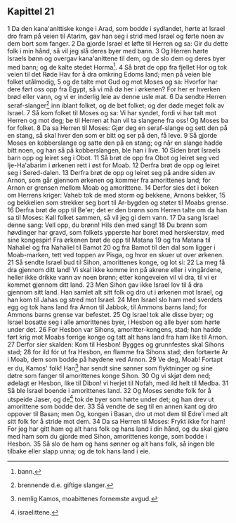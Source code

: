 ## Kapittel 21

1 Da den kana'anittiske konge i Arad, som bodde i sydlandet, hørte at Israel dro fram på veien til Atarim, gav han seg i strid med Israel og førte noen av dem bort som fanger.
2 Da gjorde Israel et løfte til Herren og sa: Gir du dette folk i min hånd, så vil jeg slå deres byer med bann.
3 Og Herren hørte Israels bønn og overgav kana'anittene til dem, og de slo dem og deres byer med bann; og de kalte stedet Horma[^1].
4 Så brøt de opp fra fjellet Hor og tok veien til det Røde Hav for å dra omkring Edoms land; men på veien ble folket utålmodig,
5 og de talte mot Gud og mot Moses og sa: Hvorfor har dere ført oss opp fra Egypt, så vi må dø her i ørkenen? For her er hverken brød eller vann, og vi er inderlig leie av denne usle mat.
6 Da sendte Herren seraf-slanger[^2] inn iblant folket, og de bet folket; og der døde meget folk av Israel.
7 Så kom folket til Moses og sa: Vi har syndet, fordi vi har talt mot Herren og mot deg; be til Herren at han vil ta slangene fra oss! Og Moses ba for folket.
8 Da sa Herren til Moses: Gjør deg en seraf-slange og sett den på en stang, så skal hver den som er bitt og ser på den, få leve.
9 Så gjorde Moses en kobberslange og satte den på en stang; og når en slange hadde bitt noen, og han så på kobberslangen, ble han i live.
10 Siden brøt Israels barn opp og leiret seg i Obot.
11 Så brøt de opp fra Obot og leiret seg ved Ije-Ha'abarim i ørkenen rett i øst for Moab.
12 Derfra brøt de opp og leiret seg i Sered-dalen.
13 Derfra brøt de opp og leiret seg på andre siden av Arnon, som går gjennom ørkenen og kommer fra amorittenes land; for Arnon er grensen mellom Moab og amorittene.
14 Derfor sies det i boken om Herrens kriger: Vaheb tok de med storm og bekkene, Arnons bekker,
15 og bekkelien som strekker seg bort til Ar-bygden og støter til Moabs grense.
16 Derfra brøt de opp til Be'er; det er den brønn som Herren talte om da han sa til Moses: Kall folket sammen, så vil jeg gi dem vann.
17 Da sang Israel denne sang: Vell opp, du brønn! Hils den med sang!
18 Du brønn som høvdinger har gravd, som folkets ypperste har boret med herskerstav, med sine kongespir! Fra ørkenen brøt de opp til Matana
19 og fra Matana til Nahaliel og fra Nahaliel til Bamot
20 og fra Bamot til den dal som ligger i Moab-marken, tett ved toppen av Pisga, og hvor en skuer ut over ørkenen.
21 Så sendte Israel bud til Sihon, amorittenes konge, og lot si:
22 La meg få dra gjennom ditt land! Vi skal ikke komme inn på akrene eller i vingårdene, heller ikke drikke vann av noen brønn; etter kongeveien vil vi dra, til vi er kommet gjennom ditt land.
23 Men Sihon gav ikke Israel lov til å dra gjennom sitt land. Han samlet alt sitt folk og dro ut i ørkenen mot Israel, og han kom til Jahas og stred mot Israel.
24 Men Israel slo ham med sverdets egg og tok hans land fra Arnon til Jabbok, til Ammons barns land; for Ammons barns grense var befestet.
25 Og Israel tok alle disse byer; og Israel bosatte seg i alle amorittenes byer, i Hesbon og alle byer som hørte under det.
26 For Hesbon var Sihons, amoritter-kongens, stad; han hadde ført krig mot Moabs forrige konge og tatt alt hans land fra ham like til Arnon.
27 Derfor sier skalden: Kom til Hesbon! Bygges og grunnfestes skal Sihons stad;
28 for ild fór ut fra Hesbon, en flamme fra Sihons stad; den fortærte Ar i Moab, dem som bodde på høydene ved Arnon.
29 Ve deg, Moab! Fortapt er du, Kamos' folk! Han[^3] har sendt sine sønner som flyktninger og sine døtre som fanger til amorittenes konge Sihon.
30 Og vi skjøt dem ned; ødelagt er Hesbon, like til Dibon! vi herjet til Nofah, med ild helt til Medba.
31 Så ble Israel boende i amorittenes land.
32 Og Moses sendte folk for å utspeide Jaser, og de[^4] tok de byer som hørte under det; og han drev ut amorittene som bodde der.
33 Så vendte de seg til en annen kant og dro oppover til Basan; men Og, kongen i Basan, dro ut mot dem til Edre'i med alt sitt folk for å stride mot dem.
34 Da sa Herren til Moses: Frykt ikke for ham! For jeg har gitt ham og alt hans folk og hans land i din hånd, og du skal gjøre med ham som du gjorde med Sihon, amorittenes konge, som bodde i Hesbon.
35 Så slo de ham og hans sønner og alt hans folk, så ingen ble tilbake eller slapp unna; og de tok hans land i eie.

[^1]:  bann.
[^2]:  brennende d.e. giftige slanger.
[^3]:  nemlig Kamos, moabittenes fornemste avgud.
[^4]:  israelittene.
